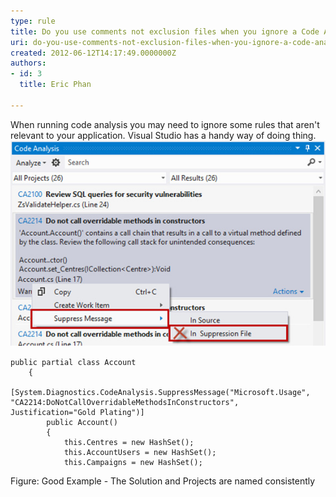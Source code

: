 ```yaml
---
type: rule
title: Do you use comments not exclusion files when you ignore a Code Analysis rule?
uri: do-you-use-comments-not-exclusion-files-when-you-ignore-a-code-analysis-rule
created: 2012-06-12T14:17:49.0000000Z
authors:
- id: 3
  title: Eric Phan

---
```


When running code analysis you may need to ignore some rules that aren't relevant to your application. Visual Studio has a handy way of doing thing. ![ Good Example - The Solution and Projects are named consistently![code-analysis-good-example](code-analysis-good-example.jpg)](code-analysis-bad-example.jpg)

```
public partial class Account
    {
        [System.Diagnostics.CodeAnalysis.SuppressMessage("Microsoft.Usage", "CA2214:DoNotCallOverridableMethodsInConstructors", Justification="Gold Plating")]
        public Account()
        {
            this.Centres = new HashSet();
            this.AccountUsers = new HashSet();
            this.Campaigns = new HashSet();
```

Figure: Good Example - The Solution and Projects are named consistently
